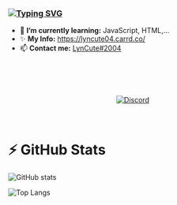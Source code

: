 ### [![Typing SVG](https://readme-typing-svg.herokuapp.com?color=%23C5B9FF&lines=Hi%2C+I'm+Linaa+%F0%9F%91%8B;I+am+JavaScript+developer+bot)](https://git.io/typing-svg)
- 🌱 **I’m currently learning:** JavaScript, HTML,...
- ✨ **My Info:** https://lyncute04.carrd.co/
- 📫 **Contact me:** [LynCute#2004](https://discordapp.com/users/573805531773272064)
<!-- ![Discord](https://discord.c99.nl/widget/theme-3/725945760629129277.png) -->
<div align="center"><br><br><br><br><a align="center" href="https://discord.c99.nl/widget/theme-3/573805531773272064.png"><img align="center" src="https://discord.c99.nl/widget/theme-3/573805531773272064.png" alt="Discord"/></a></div><br><br>


# ⚡ GitHub Stats
![GitHub stats](https://github-readme-stats.vercel.app/api?username=lyncute2004&bg_color=30,e96443,904e95&title_color=fff&text_color=fff)

![Top Langs](https://github-readme-stats.vercel.app/api/top-langs/?username=Lina2k4&layout=compact)


